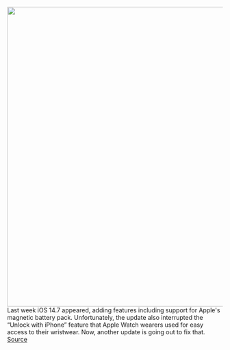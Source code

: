 <img src='https://cdn.vox-cdn.com/thumbor/JF_wdoPVF2urayxDaROcrzrncso=/0x0:2040x1360/1200x800/filters:focal(857x517:1183x843)/cdn.vox-cdn.com/uploads/chorus_image/image/69636291/DSC02729_dbohn_verge.0.jpg' width='700px' /><br/>
Last week iOS 14.7 appeared, adding features including support for Apple's magnetic battery pack. Unfortunately, the update also interrupted the “Unlock with iPhone” feature that Apple Watch wearers used for easy access to their wristwear. Now, another update is going out to fix that.
<a href='https://www.theverge.com/2021/7/26/22595188/ios-14-7-1-macos-11-5-1-security-zero-day-update'> Source <a/>